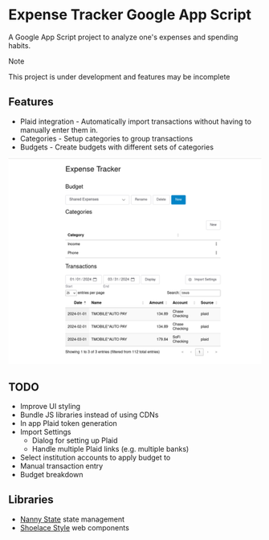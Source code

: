 # Expense Tracker Google App Script

A Google App Script project to analyze one's expenses and spending habits.

> [!NOTE]
> This project is under development and features may be incomplete

## Features

- Plaid integration - Automatically import transactions without having to manually enter them in.
- Categories - Setup categories to group transactions
- Budgets - Create budgets with different sets of categories

![User Interface](/docs/images/interface.png)

## TODO

- Improve UI styling
- Bundle JS libraries instead of using CDNs
- In app Plaid token generation
- Import Settings
  - Dialog for setting up Plaid
  - Handle multiple Plaid links (e.g. multiple banks)
- Select institution accounts to apply budget to
- Manual transaction entry
- Budget breakdown

## Libraries

- [Nanny State](https://github.com/daz4126/Nanny-State) state management
- [Shoelace Style](https://shoelace.style/) web components
